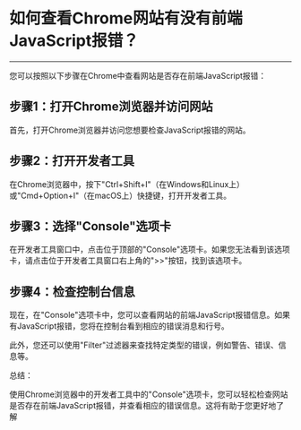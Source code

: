# 如何查看Chrome网站有没有前端JavaScript报错？

---

您可以按照以下步骤在Chrome中查看网站是否存在前端JavaScript报错：

## 步骤1：打开Chrome浏览器并访问网站

首先，打开Chrome浏览器并访问您想要检查JavaScript报错的网站。

## 步骤2：打开开发者工具

在Chrome浏览器中，按下"Ctrl+Shift+I"（在Windows和Linux上）或"Cmd+Option+I"（在macOS上）快捷键，打开开发者工具。

## 步骤3：选择"Console"选项卡

在开发者工具窗口中，点击位于顶部的"Console"选项卡。如果您无法看到该选项卡，请点击位于开发者工具窗口右上角的">>"按钮，找到该选项卡。

## 步骤4：检查控制台信息

现在，在"Console"选项卡中，您可以查看网站的前端JavaScript报错信息。如果有JavaScript报错，您将在控制台看到相应的错误消息和行号。

此外，您还可以使用"Filter"过滤器来查找特定类型的错误，例如警告、错误、信息等。

总结：

使用Chrome浏览器中的开发者工具中的"Console"选项卡，您可以轻松检查网站是否存在前端JavaScript报错，并查看相应的错误信息。这将有助于您更好地了解

